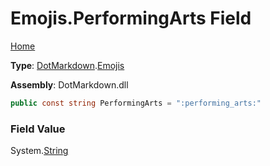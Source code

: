 # Emojis\.PerformingArts Field

[Home](../../../README.md)

**Type**: [DotMarkdown](../../README.md)\.[Emojis](../README.md)

**Assembly**: DotMarkdown\.dll

```csharp
public const string PerformingArts = ":performing_arts:"
```

### Field Value

System\.[String](https://docs.microsoft.com/en-us/dotnet/api/system.string)